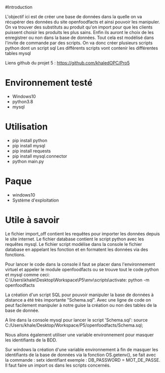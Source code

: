 #Introduction

L'objectif ici est de créer une base de données dans la quelle on va récupérer des données du site openfoodfacts et ainsi pouvoir les manipuler. On va trouver des substituts au produit qu'on import pour que les clients puissent choisir les produits les plus sains. Enfin ils auront le choix de les enregistrer ou non dans la base de données.
Tout cela est modélisé dans l'invite de commande par des scripts.
On va donc créer plusieurs scripts python dont un script sql
Les différents scripts vont contenir les différentes tables mysql

Liens github du projet 5 : https://github.com/khaledOPC/Pro5

# Environnement testé

- Windows10
- python3.8
- mysql


# Utilisation

- pip install python
- pip install mysql
- pip install requests
- pip install mysql.connector
- python main.py



# Paque

- windows10
- Système d'exploitation

# Utile à savoir

Le fichier import_off contient les requêtes pour importer les données depuis le site internet.
Le fichier database contient le script python avec les requêtes mysql.
Le fichier script modélise dans la console le fichier database en appelant les fonction et en formatent les données via des fonctions.

Pour lancer le code dans la console il faut se placer dans l'environnement virtuel et appeler le module openfoodfacts ou se trouve tout le code python et mysql comme ceci: C:\Users\khale\Desktop\Workspace\P5\env\scripts\activate: python -m openfoodfacts


La création d'un script SQL pour pouvoir manipuler la base de données à distance a été très importante "Schema.sql". Avec une ligne de code on peut facilement manipuler à notre guise la création ou non des tables de la base de donnée.

A lire dans la console mysql pour lancer le script 'Schema.sql': source C:/Users/khale/Desktop/Workspace/P5/openfoodfacts/Schema.sql;

Nous allons également utiliser une variable environnement pour masquer les identifiants de la BDD.

Sur windows la création d'une variable environnement à fin de masquer les identifiants de la base de données via la fonction OS.getenv(), se fait avec la commande : setx identifiant exemple : DB_PASSWORD = MOT_DE_PASSE. Il faut faire un import os dans les scripts concernés. 
